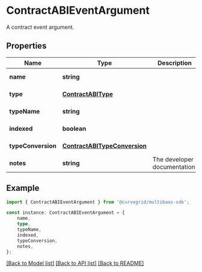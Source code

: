 # ContractABIEventArgument

A contract event argument.

## Properties

Name | Type | Description | Notes
------------ | ------------- | ------------- | -------------
**name** | **string** |  | [default to undefined]
**type** | [**ContractABIType**](ContractABIType.md) |  | [default to undefined]
**typeName** | **string** |  | [default to undefined]
**indexed** | **boolean** |  | [default to undefined]
**typeConversion** | [**ContractABITypeConversion**](ContractABITypeConversion.md) |  | [default to undefined]
**notes** | **string** | The developer documentation. | [default to undefined]

## Example

```typescript
import { ContractABIEventArgument } from '@curvegrid/multibaas-sdk';

const instance: ContractABIEventArgument = {
    name,
    type,
    typeName,
    indexed,
    typeConversion,
    notes,
};
```

[[Back to Model list]](../README.md#documentation-for-models) [[Back to API list]](../README.md#documentation-for-api-endpoints) [[Back to README]](../README.md)
